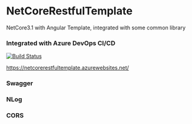 # NetCoreRestfulTemplate
NetCore3.1 with Angular Template, integrated with some common library

### Integrated with Azure DevOps CI/CD
[![Build Status](https://dev.azure.com/ffsproject/NetCoreRestfulTemplate/_apis/build/status/JimmyPun610.NetCoreRestfulTemplate?branchName=master)](https://dev.azure.com/ffsproject/NetCoreRestfulTemplate/_build/latest?definitionId=6&branchName=master)

https://netcorerestfultemplate.azurewebsites.net/

### Swagger
### NLog
### CORS

